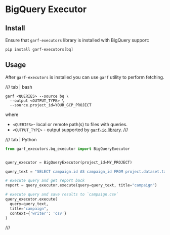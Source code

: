 # BigQuery Executor

## Install

Ensure that `garf-executors` library is installed with BigQuery support:

```
pip install garf-executors[bq]
```

## Usage

After `garf-executors` is installed you can use `garf` utility to perform fetching.

/// tab | bash
```
garf <QUERIES> --source bq \
  --output <OUTPUT_TYPE> \
  --source.project_id=YOUR_GCP_PROJECT
```
where

* `<QUERIES>`- local or remote path(s) to files with queries.
* `<OUTPUT_TYPE>` - output supported by [`garf-io` library](../garf_io/README.md).
///

/// tab | Python

```python
from garf_executors.bq_executor import BigQueryExecutor


query_executor = BigQueryExecutor(project_id=MY_PROJECT)

query_text = "SELECT campaign.id AS campaign_id FROM project.dataset.table"

# execute query and get report back
report = query_executor.execute(query=query_text, title="campaign")

# execute query and save results to `campaign.csv`
query_executor.execute(
  query=query_text,
  title="campaign",
  context={'writer': 'csv'}
)
```
///
